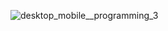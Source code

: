 ![desktop_mobile__programming_3](https://github.com/user-attachments/assets/2c51096b-b567-43db-879f-173397e27e4b)

